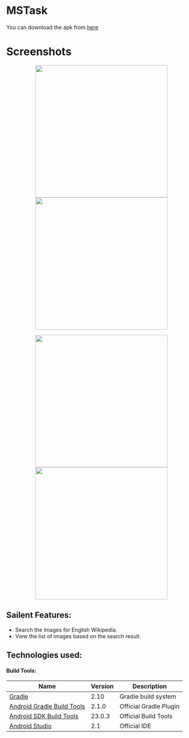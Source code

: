 # MSTask



You can download the apk from [here](https://raw.github.com/ayushkedia123/wiki-image-search/master/apk/app-prod-release.apk)


# Screenshots
<p align="center">
  <img src="https://raw.github.com/ayushkedia123/wiki-image-search/master/screenshots/splash.png" width="350"/>
  <img src="https://raw.github.com/ayushkedia123/wiki-image-search/master/screenshots/search_progress_bar.png" width="350"/>
</p>
<p align="center">
  <img src="https://raw.github.com/ayushkedia123/wiki-image-search/master/screenshots/search_default_image.png" width="350"/>
  <img src="https://raw.github.com/ayushkedia123/wiki-image-search/master/screenshots/search_results.png" width="350"/>
</p>

## Sailent Features:
- Search the images for English Wikipedia.
- View the list of images based on the search result.

## Technologies used:
#### Build Tools:
|Name|Version|Description|
|---|---|---|
| [Gradle](http://gradle.org/docs/current/release-notes) | 2.10 | Gradle build system |
| [Android Gradle Build Tools](http://tools.android.com/tech-docs/new-build-system) | 2.1.0 | Official Gradle Plugin |
| [Android SDK Build Tools](http://developer.android.com/tools/revisions/build-tools.html) | 23.0.3 | Official Build Tools |
| [Android Studio](http://tools.android.com/recent) | 2.1 | Official IDE |
